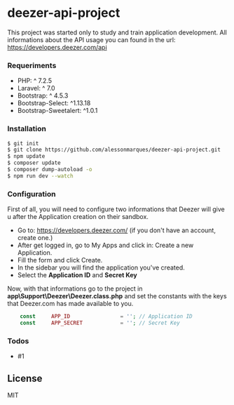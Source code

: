 # deezer-api-project

This project was started only to study and train application development. 
All informations about the API usage you can found in the url: https://developers.deezer.com/api

### Requeriments
  - PHP: ^ 7.2.5
  - Laravel: ^ 7.0
  - Bootstrap: ^ 4.5.3
  - Bootstrap-Select: ^1.13.18
  - Bootstrap-Sweetalert: ^1.0.1

### Installation

```sh
$ git init
$ git clone https://github.com/alessonmarques/deezer-api-project.git
$ npm update
$ composer update
$ composer dump-autoload -o
$ npm run dev --watch
```

### Configuration
First of all, you will need to configure two informations that Deezer will give u after the Application creation on their sandbox.

- Go to: https://developers.deezer.com/ (if you don't have an account, create one.)
- After get logged in, go to My Apps and click in: Create a new Application.
- Fill the form and click Create.
- In the sidebar you will find the application you've created.
- Select the **Application ID** and **Secret Key** 

Now, with that informations go to the project in **app\Support\Deezer\Deezer.class.php** and set the constants with the keys that Deezer.com has made available to you.

```php
    const     APP_ID                = ''; // Application ID 
    const     APP_SECRET            = ''; // Secret Key
```

### Todos

 - #1

License
----

MIT